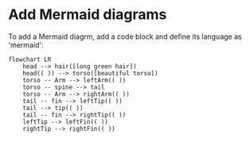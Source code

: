 # Add Mermaid diagrams

To add a Mermaid diagrm, add a code block and define its language as 'mermaid':

```mermaid
flowchart LR
    head --> hair([long green hair])
    head(( )) --> torso([beautiful torso])
    torso -- Arm --> leftArm(( ))
    torso -- spine --> tail
    torso -- Arm --> rightArm(( ))
    tail -- fin --> leftTip(( ))
    tail --> tip(( ))
    tail -- fin --> rightTip(( ))
    leftTip --> leftFin(( ))
    rightTip --> rightFin(( ))
```